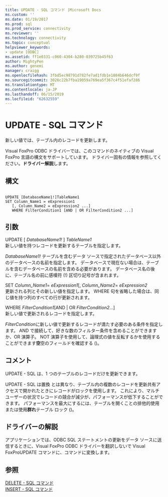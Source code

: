 ```yaml
---
title: UPDATE - SQL コマンド |Microsoft Docs
ms.custom: ''
ms.date: 01/19/2017
ms.prod: sql
ms.prod_service: connectivity
ms.reviewer: ''
ms.technology: connectivity
ms.topic: conceptual
helpviewer_keywords:
- update [ODBC]
ms.assetid: ff1e0331-c060-4304-b280-039725b45f63
author: MightyPen
ms.author: genemi
manager: craigg
ms.openlocfilehash: 3fbd5ec98791d782fe7ad1fdb1e1884b646dcf9f
ms.sourcegitcommit: 3026c22b7fba19059a769ea5f367c4f51efaf286
ms.translationtype: MT
ms.contentlocale: ja-JP
ms.lasthandoff: 06/15/2019
ms.locfileid: "62632559"
---
```

# <a name="update---sql-command"></a>UPDATE - SQL コマンド
新しい値では、テーブル内のレコードを更新します。  
  
 Visual FoxPro ODBC ドライバーでは、このコマンドのネイティブの Visual FoxPro 言語の構文をサポートしています。 ドライバー固有の情報を参照してください。**ドライバー解説**します。  
  
## <a name="syntax"></a>構文  
  
```  
  
UPDATE [DatabaseName1!]TableName1  
SET Column_Name1 = eExpression1  
   [, Column_Name2 = eExpression2 ...]  
   WHERE FilterCondition1 [AND | OR FilterCondition2 ...]  
```  
  
## <a name="arguments"></a>引数  
 UPDATE [ *DatabaseName1!* ] *TableName1*  
 新しい値を持つレコードを更新するテーブルを指定します。  
  
 *DatabaseName1!* テーブルを含むデータ ソースで指定されたデータベース以外のデータベースの名前を指定します。 データベースで現在ない場合は、テーブルを含むデータベースの名前を含める必要があります。 データベース名の後に、テーブル名の前に感嘆符 (!) 区切り記号が含まれます。  
  
 SET *Column_Name1*= *eExpression1*[, *Column_Name2*= *eExpression2*  
 更新される列とその新しい値を指定します。 WHERE 句を省略した場合は、同じ値を持つ列のすべての行が更新されます。  
  
 WHERE *FilterCondition1*[AND &#124; OR *FilterCondition2*...]  
 新しい値で更新されるレコードを指定します。  
  
 *FilterCondition*に新しい値で更新するレコードが満たす必要のある条件を指定します。 AND で接続して、好きな数のフィルター条件を含めることができますか、OR 演算子。 NOT 演算子を使用して、論理式の値を反転するかを使用することができます**空**空のフィールドを確認する ()。  
  
## <a name="remarks"></a>コメント  
 UPDATE - SQL は、1 つのテーブルのレコードだけを更新できます。  
  
 UPDATE - SQL は置換 とは異なり、テーブル内の複数のレコードを更新共有アクセスで開かれたときにレコードがロックを使用します。 これにより、マルチ ユーザーの状況でレコードの競合が減少が、パフォーマンスが低下することができます。 パフォーマンスを最大にするには、テーブルを開くことの排他的使用または使用**群れ**テーブル ロック ()。  
  
## <a name="driver-remarks"></a>ドライバーの解説  
 アプリケーションでは、ODBC SQL ステートメントの更新をデータ ソースに送信するときに、Visual FoxPro ODBC ドライバーを翻訳しないで Visual FoxProUPDATE コマンドに、コマンドに変換します。  
  
## <a name="see-also"></a>参照  
 [DELETE - SQL コマンド](../../odbc/microsoft/delete-sql-command.md)   
 [INSERT - SQL コマンド](../../odbc/microsoft/insert-sql-command.md)

